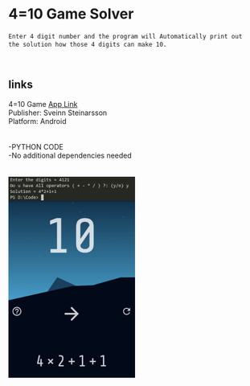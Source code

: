 # 4=10 Game Solver
```
Enter 4 digit number and the program will Automatically print out
the solution how those 4 digits can make 10.
```
<br>
<h2> links </h2>
4=10 Game 
<a href='https://play.google.com/store/apps/details?id=app.fourequalsten.fourequalsten_app'>App Link</a>
<br>
Publisher: Sveinn Steinarsson 
<br>
Platform: Android
<br>
<br>
<br>
-PYTHON CODE 
<br>
-No additional dependencies needed
<br>
<br>

<br>
<img src="sample.jpg" alt="Example" height="400">

